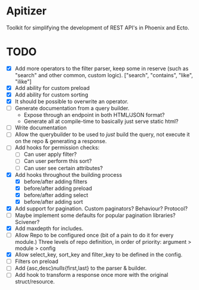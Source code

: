 # Apitizer

Toolkit for simplifying the development of REST API's in Phoenix and Ecto.

# TODO

- [X] Add more operators to the filter parser, keep some in reserve (such as
      "search" and other common, custom logic).
      ["search", "contains", "like", "ilike"]
- [X] Add ability for custom preload
- [X] Add ability for custom sorting
- [X] It should be possible to overwrite an operator.
- [ ] Generate documentation from a query builder.
  - Expose through an endpoint in both HTML/JSON format?
  - Generate all at compile-time to basically just serve static html?
- [ ] Write documentation
- [ ] Allow the querybuilder to be used to _just_ build the query, not execute it on
      the repo & generating a response.
- [ ] Add hooks for permission checks:
  - [ ] Can user apply filter?
  - [ ] Can user perform this sort?
  - [ ] Can user see certain attributes?
- [X] Add hooks throughout the building process
  - [X] before/after adding filters
  - [X] before/after adding preload
  - [X] before/after adding select
  - [X] before/after adding sort
- [X] Add support for pagination. Custom paginators? Behaviour? Protocol?
- [ ] Maybe implement some defaults for popular pagination libraries? Scivener?
- [X] Add maxdepth for includes.
- [ ] Allow Repo to be configured once (bit of a pain to do it for every module.)
      Three levels of repo definition, in order of priority: argument > module > config
- [X] Allow select_key, sort_key and filter_key to be defined in the config.
- [ ] Filters on preload
- [ ] Add {asc,desc}_nulls_{first,last} to the parser & builder.
- [ ] Add hook to transform a response once more with the original struct/resource.
